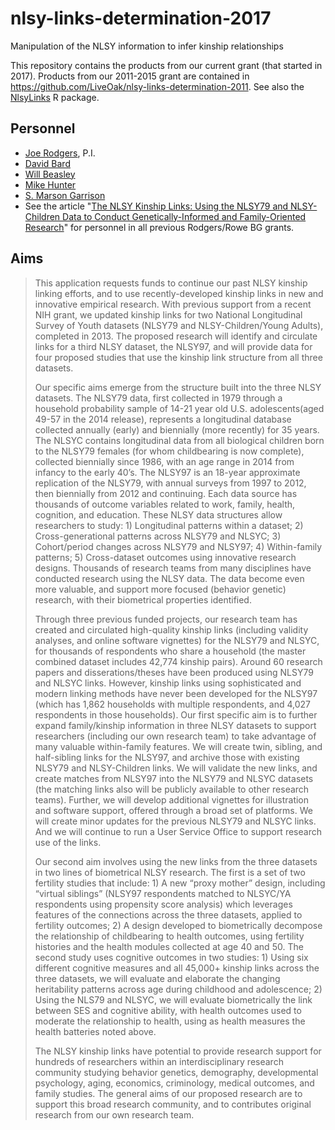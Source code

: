 # nlsy-links-determination-2017
Manipulation of the NLSY information to infer kinship relationships

This repository contains the products from our current grant (that started in 2017). Products from our 2011-2015 grant are contained in https://github.com/LiveOak/nlsy-links-determination-2011. See also the [NlsyLinks](https://github.com/LiveOak/NlsyLinks) R package.

## Personnel
* [Joe Rodgers](https://www.vanderbilt.edu/psychological_sciences/bio/joe-rodgers), P.I.
* [David Bard](http://ouhsc.edu/bbmc/team/)
* [Will Beasley](https://scholar.google.com/citations?user=ffsJTC0AAAAJ)
* [Mike Hunter](http://ouhsc.edu/bbmc/team/)
* [S. Marson Garrison](https://www.smasongarrison.com/)
* See the article "[The NLSY Kinship Links: Using the NLSY79 and NLSY-Children Data to Conduct Genetically-Informed and Family-Oriented Research](https://link.springer.com/article/10.1007/s10519-016-9785-3)" for personnel in all previous Rodgers/Rowe BG grants.

## Aims
>This application requests funds to continue our past NLSY kinship linking efforts, and to use recently-developed kinship links in new and innovative empirical research.  With previous support from a recent NIH grant, we updated kinship links for two National Longitudinal Survey of Youth datasets (NLSY79 and NLSY-Children/Young Adults), completed in 2013.  The proposed research will identify and circulate links for a third NLSY dataset, the NLSY97, and will provide data for four proposed studies that use the kinship link structure from all three datasets.
>
>Our specific aims emerge from the structure built into the three NLSY datasets.  The NLSY79 data, first collected in 1979 through a household probability sample of 14-21 year old U.S. adolescents(aged 49-57 in the 2014 release), represents a longitudinal database collected annually (early) and biennially (more recently) for 35 years.  The NLSYC contains longitudinal data from all biological children born to the NLSY79 females (for whom childbearing is now complete), collected biennially since 1986, with an age range in 2014 from infancy to the early 40’s.  The NLSY97 is an 18-year approximate replication of the NLSY79, with annual surveys from 1997 to 2012, then biennially from 2012 and continuing.  Each data source has thousands of outcome variables related to work, family, health, cognition, and education.  These NLSY data structures allow researchers to study: 1) Longitudinal patterns within a dataset; 2) Cross-generational patterns across NLSY79 and NLSYC; 3) Cohort/period changes across NLSY79 and NLSY97; 4) Within-family patterns; 5) Cross-dataset outcomes using innovative research designs.  Thousands of research teams from many disciplines have conducted research using the NLSY data.  The data become even more valuable, and support more focused (behavior genetic) research, with their biometrical properties identified.
>
>Through three previous funded projects, our research team has created and circulated high-quality kinship links (including validity analyses, and online software vignettes) for the NLSY79 and NLSYC, for thousands of respondents who share a household (the master combined dataset includes 42,774 kinship pairs).  Around 60 research papers and disserations/theses have been produced using NLSY79 and NLSYC links.  However, kinship links using sophisticated and modern linking methods have never been developed for the NLSY97 (which has 1,862 households with multiple respondents, and 4,027 respondents in those households).  Our first specific aim is to further expand family/kinship information in three NLSY datasets to support researchers (including our own research team) to take advantage of many valuable within-family features.  We will create twin, sibling, and half-sibling links for the NLSY97, and archive those with existing NLSY79 and NLSY-Children links.  We will validate the new links, and create matches from NLSY97 into the NLSY79 and NLSYC datasets (the matching links also will be publicly available to other research teams).  Further, we will develop additional vignettes for illustration and software support, offered through a broad set of platforms.  We will create minor updates for the previous NLSY79 and NLSYC links.  And we will continue to run a User Service Office to support research use of the links.
>
>Our second aim involves using the new links from the three datasets in two lines of biometrical NLSY research.  The first is a set of two fertility studies that include:  1) A new “proxy mother” design, including “virtual siblings” (NLSY97 respondents matched to NLSYC/YA respondents using propensity score analysis) which leverages features of the connections across the three datasets, applied to fertility outcomes; 2) A design developed to biometrically decompose the relationship of childbearing to health outcomes, using fertility histories and the health modules collected at age 40 and 50.  The second study uses cognitive outcomes in two studies: 1) Using six different cognitive measures and all 45,000+ kinship links across the three datasets, we will evaluate and elaborate the changing heritability patterns across age during childhood and adolescence; 2) Using the NLS79 and NLSYC, we will evaluate biometrically the link between SES and cognitive ability, with health outcomes used to moderate the relationship to health, using as health measures the health batteries noted above.
>
>The NLSY kinship links have potential to provide research support for hundreds of researchers within an interdisciplinary research community studying behavior genetics, demography, developmental psychology, aging, economics, criminology, medical outcomes, and family studies.  The general aims of our proposed research are to support this broad research community, and to contributes original research from our own research team.
